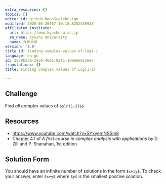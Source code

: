 ```yaml
---
extra_resources: {}
topics: []
editor_id: github.NanoScaleDesign
modified: 2020-05-26T07:10:18.825255093Z
affiliated_institute:
  url: https://www.kyushu-u.ac.jp
  en_name: Kyushu University
  name: 九州大学
version: '1.0'
title_id: finding-complex-values-of-log1-i
language: en-gb
id: 2578ba3a-295b-46b1-82f1-100ee89216e7
translations: {}
title: Finding complex values of Log(1-i)

---
```


## Challenge
Find *all* complex values of `$$ln(1-i)$$`

## Resources
- https://www.youtube.com/watch?v=SYxyemNSSm8
- Chapter 4.1 of *A first course in complex analysis with applications* by D. Zill and P. Shanahan, 1st edition


## Solution Form
You should have an infinite number of solutions in the form `$x+iy$`.
To check your answer, enter `$x+y$` where `$y$` is the smallest positive solution.
